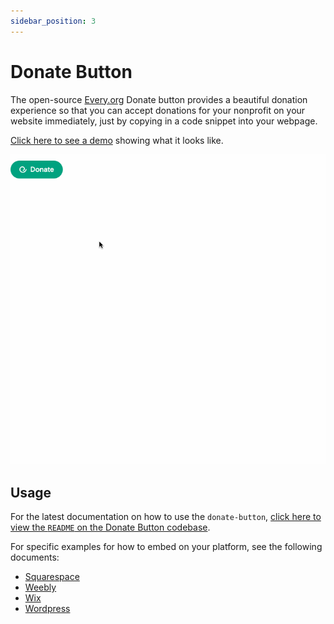 ```yaml
---
sidebar_position: 3
---
```


# Donate Button

The open-source [Every.org](http://every.org) Donate button provides a beautiful donation experience so that you can accept donations for your nonprofit on your website immediately, just by copying in a code snippet into your webpage.

[Click here to see a demo](https://embeds.every.org/0.2) showing what it looks like.

![Gif of donate button usage](../static/img/donate-button.gif)

## Usage

For the latest documentation on how to use the `donate-button`, [click here to view the `README` on the Donate Button codebase](https://github.com/everydotorg/donate-button#everyorg-donate-button).

For specific examples for how to embed on your platform, see the following documents:

- [Squarespace](https://github.com/everydotorg/donate-button/wiki/Deploy-to-Squarespace)
- [Weebly](https://github.com/everydotorg/donate-button/wiki/Deploy-to-Weebly)
- [Wix](https://github.com/everydotorg/donate-button/wiki/Deploy-to-Wix)
- [Wordpress](https://github.com/everydotorg/donate-button/wiki/Deploy-to-Wordpress)
